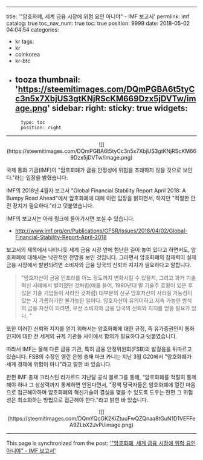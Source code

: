 
---
title: '"암호화폐, 세계 금융 시장에 위험 요인 아니야" - IMF 보고서'
permlink: imf
catalog: true
toc_nav_num: true
toc: true
position: 9999
date: 2018-05-02 04:04:54
categories:
- kr
tags:
- kr
- coinkorea
- kr-btc
- tooza
thumbnail: 'https://steemitimages.com/DQmPGBA6t5tyCc3n5x7XbjUS3gtKNjRScKM669Dzx5jDVTw/image.png'
sidebar:
    right:
        sticky: true
widgets:
    -
        type: toc
        position: right
---


<center>
![](https://steemitimages.com/DQmPGBA6t5tyCc3n5x7XbjUS3gtKNjRScKM669Dzx5jDVTw/image.png)
</center>

국제 통화 기금(IMF)이 "암호화폐가 금융 안정성에 위험을 초래하지 않을 것으로 보인다."라는 입장을 밝혔습니다.

IMF의 2018년 4월자 보고서 "Global Financial Stability Report April 2018: A Bumpy Road Ahead"에서 암호화폐에 대해 이런 입장을 밝히면서, 하지만 "적절한 안전 장치가 필요하다."라고 덧붙였습니다. 

IMF의 보고서는 아래 링크에 들아가시면 보실 수 있습니다.

- http://www.imf.org/en/Publications/GFSR/Issues/2018/04/02/Global-Financial-Stability-Report-April-2018

보고서의 제목에서 나타나듯 세계 금융 시장 앞에 험난한 길이 놓여 있다고 하면서도, 암호화폐에 대해서는 낙관적인 전망을 보인 것입니다.  그러면서 암호화폐의 잠재력이 실제 금융 시장에서 발현되려면 소비자와 금융 당국의 신뢰와 지지가 필요하다고 말합니다. 

>"암호자산이 금융 인프라를 어느 정도까지 변화시킬 수 있을지, 그리고 과거 기술 혁신 사례에서 벌어졌던 것처럼(예를 들어, 1990년대 말 기술주 호황이 있은 후 많은 기술 기업들이 사라진 것처럼) 대부분의 신규 암호자산이 사라질 가능성이 있는 지 가름하기란 불가능한 일이다.  암호자산이 유의미하고 지속 가능한 방식의 금융 자산이 되려면, 우선 소비자와 금융 당국의 신뢰와 지지를 얻을 필요가 있다. "

또한 이러한 신뢰와 지지를 얻기 위해서는 암호화폐에 대한 규정, 즉 유가증권인지 통화인지에 대한 전 세계의 규제 기관들 사이에서 합의가 필요하다고 덧붙였습니다. 

따라서 IMF는 올해 다른 금융 기관, 특히 금융 안정위원회(FSB)의 발걸음을 뒤따르고 있습니다. FSB의 수장인 영란 은행 총재 마크 카니는 지난 3월 G20에서 "암호화폐가 세계 경제에 위험이 아니"라고 말한 바 있습니다.

한편 IMF 총재 크리스틴 라가르드 지난달 공식 블로그를 통해, “암호화폐를 적절히 통제해야 하나 그 상상력까지 통제하면 안된다면서, "정책 당국자들은 암호화폐에 열린 마음으로 접근해야하며 암호화폐의 혁신기술이 결실을 맺을 수 있도록 도우는 한편 그 위험성은 최소화하는 방법으로 접근해야 한다."라고  밝힌 바 있습니다.  

<center>
![](https://steemitimages.com/DQmYQcGK2KiZtuuFwQZQnaa8tGuN1D1VEFFeA9ZLbX2JvPi/image.png)
</center>

- - -

This page is synchronized from the post: ['"암호화폐, 세계 금융 시장에 위험 요인 아니야" - IMF 보고서'](https://steemit.com/@pius.pius/imf)
